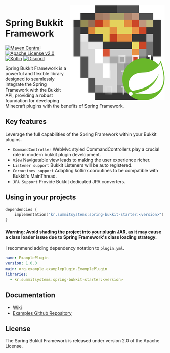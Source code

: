 <img src="https://github.com/summit-systems/spring-bukkit/raw/main/icon.png?size=96" alt="SpringBukkit" title="SpringBukkit" align="right"/>

# Spring Bukkit Framework 
[![Maven Central](https://img.shields.io/maven-central/v/kr.summitsystems/spring-bukkit-core.svg?label=Maven%20Central)](https://central.sonatype.com/artifact/kr.summitsystems/spring-bukkit-core) [![Apache License v2.0](https://img.shields.io/badge/license-Apache%20v2.0-blue.svg)](https://github.com/summit-systems/spring-bukkit/blob/main/LICENSE.txt) [![Kotlin](https://img.shields.io/badge/kotlin-1.8.22-blue.svg?logo=kotlin)](http://kotlinlang.org) [![Discord](https://img.shields.io/discord/1180490815248801833?logo=discord&label=Discord)](https://discord.gg/nvzx939V2T)

Spring Bukkit Framework is a powerful and flexible library designed to seamlessly integrate the Spring Framework with the Bukkit API, providing a robust foundation for developing Minecraft plugins with the benefits of Spring Framework.

## Key features

Leverage the full capabilities of the Spring Framework within your Bukkit plugins.
- `CommandController` WebMvc styled CommandControllers play a crucial role in modern bukkit plugin development.
- `View` Navigatable view leads to making the user experience richer.
- `Listener support` Bukkit Listeners will be auto registered.
- `Coroutines support` Adapting kotlinx.coroutines to be compatible with Bukkit's MainThread.
- `JPA Support` Provide Bukkit dedicated JPA converters.

## Using in your projects
```kotlin
dependencies {
    implementation("kr.summitsystems:spring-bukkit-starter:<version>")
}
```

#### Warning: Avoid shading the project into your plugin JAR, as it may cause a class loader issue due to Spring Framework's class loading strategy.

I recommend adding dependency notation to `plugin.yml`.

```yaml
name: ExamplePlugin
version: 1.0.0
main: org.example.exampleplugin.ExamplePlugin
libraries:
  - kr.summitsystems:spring-bukkit-starter:<version>
```

## Documentation

* [Wiki](https://github.com/summit-systems/spring-bukkit/wiki)
* [Examples Github Repository](https://github.com/summit-systems/spring-bukkit-examples)

## License
The Spring Bukkit Framework is released under version 2.0 of the Apache License.
